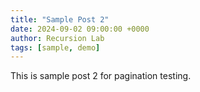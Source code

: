 ```yaml
---
title: "Sample Post 2"
date: 2024-09-02 09:00:00 +0000
author: Recursion Lab
tags: [sample, demo]
---
```


This is sample post 2 for pagination testing.
